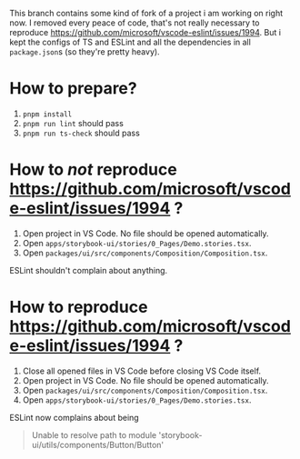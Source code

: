 This branch contains some kind of fork of a project i am working on right now. I removed every peace of code, that's not really necessary to reproduce https://github.com/microsoft/vscode-eslint/issues/1994. But i kept the configs of TS and ESLint and all the dependencies in all `package.json`s (so they're pretty heavy).

# How to prepare?
1. `pnpm install`
2. `pnpm run lint` should pass
3. `pnpm run ts-check` should pass

# How to _not_ reproduce https://github.com/microsoft/vscode-eslint/issues/1994 ?
1. Open project in VS Code. No file should be opened automatically.
2. Open `apps/storybook-ui/stories/0_Pages/Demo.stories.tsx`.
3. Open `packages/ui/src/components/Composition/Composition.tsx`.

ESLint shouldn't complain about anything.

# How to reproduce https://github.com/microsoft/vscode-eslint/issues/1994 ?
1. Close all opened files in VS Code before closing VS Code itself.
2. Open project in VS Code. No file should be opened automatically.
3. Open `packages/ui/src/components/Composition/Composition.tsx`.
4. Open `apps/storybook-ui/stories/0_Pages/Demo.stories.tsx`.

ESLint now complains about being
> Unable to resolve path to module 'storybook-ui/utils/components/Button/Button'
